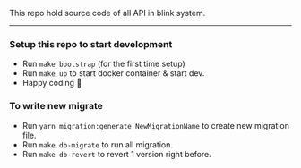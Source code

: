 This repo hold source code of all API in blink system.

---

### Setup this repo to start development

-   Run `make bootstrap` (for the first time setup)
-   Run `make up` to start docker container & start dev.
-   Happy coding :tada:

### To write new migrate

-   Run `yarn migration:generate NewMigrationName` to create new migration file.
-   Run `make db-migrate` to run all migration.
-   Run `make db-revert` to revert 1 version right before.
